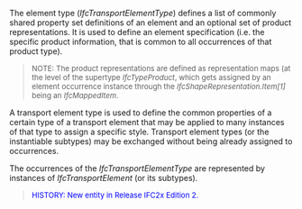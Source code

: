 ﻿The element type (_IfcTransportElementType_) defines a list of commonly shared property set definitions of an element and an optional set of product representations. It is used to define an element specification (i.e. the specific product information, that is common to all occurrences of that product type).

> <font size="-1">NOTE: The product representations are
        defined as representation maps (at the level of the
        supertype <i>IfcTypeProduct</i>, which gets assigned by
        an element occurrence instance through the
        <i>IfcShapeRepresentation.Item[1]</i> being an
        <i>IfcMappedItem</i>.</font>
> 


A transport element type is used to define the common properties of a certain type of a transport element that may be applied to many instances of that type to assign a specific style. Transport element types (or the instantiable subtypes) may be exchanged without being already assigned to occurrences.

The occurrences of the _IfcTransportElementType_ are represented by instances of _IfcTransportElement_ (or its subtypes).

> <font color="#0000FF" size="-1">HISTORY: New entity in
        Release IFC2x Edition 2.</font>
>

